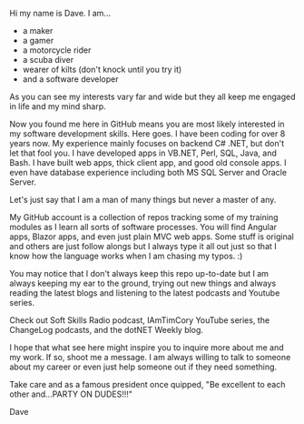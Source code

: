Hi my name is Dave.  I am...

- a maker
- a gamer
- a motorcycle rider
- a scuba diver
- wearer of kilts (don't knock until you try it)
- and a software developer

As you can see my interests vary far and wide but they all keep me engaged in life and my mind sharp.

Now you found me here in GitHub means you are most likely interested in my software development skills.  Here goes.
I have been coding for over 8 years now.  My experience mainly focuses on backend C# .NET, but don't let
that fool you.  I have developed apps in VB.NET, Perl, SQL, Java, and Bash.  I have built web apps, thick
client app, and good old console apps.  I even have database experience including both MS SQL Server and Oracle Server.

Let's just say that I am a man of many things but never a master of any.

My GitHub account is a collection of repos tracking some of my training modules as I learn all sorts of 
software processes.  You will find Angular apps, Blazor apps, and even just plain MVC web apps.  Some stuff is 
original and others are just follow alongs but I always type it all out just so that I know how the
language works when I am chasing my typos.  :)

You may notice that I don't always keep this repo up-to-date but I am always keeping my ear to the ground, 
trying out new things and always reading the latest blogs and listening to the latest podcasts and Youtube series.  

Check out Soft Skills Radio podcast, IAmTimCory YouTube series, the ChangeLog podcasts, and the dotNET Weekly blog.

I hope that what see here might inspire you to inquire more about me and my work.  If so,
shoot me a message.  I am always willing to talk to someone about my career or even just help someone out if they
need something.

Take care and as a famous president once quipped, "Be excellent to each other and...PARTY ON DUDES!!!"

Dave
